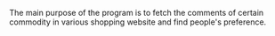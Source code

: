 The main purpose of the program is to fetch the comments of certain commodity in various shopping website and find people's preference.
